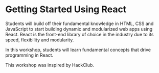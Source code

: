# Getting Started Using React

Students will build off their fundamental knowledge in HTML, CSS and JavaScript to start building dynamic and modularized web apps using React. React is the front-end library of choice in the industry due to its speed, flexibility and modularity.

In this workshop, students will learn fundamental concepts that drive programming in React. 

This workshop was inspired by HackClub.